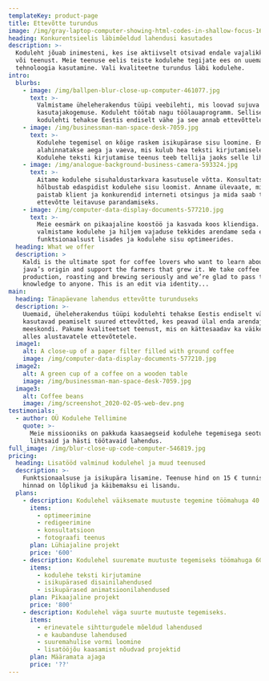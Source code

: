 ```yaml
---
templateKey: product-page
title: Ettevõtte turundus
image: /img/gray-laptop-computer-showing-html-codes-in-shallow-focus-160107.jpg
heading: Konkurentsieelis läbimõeldud lahendusi kasutades
description: >-
  Koduleht jõuab inimesteni, kes ise aktiivselt otsivad endale vajalikku toodet
  või teenust. Meie teenuse eelis teiste kodulehe tegijate ees on uuema
  tehnoloogia kasutamine. Vali kvaliteetne turundus läbi kodulehe.
intro:
  blurbs:
    - image: /img/ballpen-blur-close-up-computer-461077.jpg
      text: >-
        Valmistame üheleherakendus tüüpi veebilehti, mis loovad sujuva
        kasutajakogemuse. Koduleht töötab nagu töölauaprogramm. Selliseid
        kodulehti tehakse Eestis endiselt vähe ja see annab ettevõttele eelise.
    - image: /img/businessman-man-space-desk-7059.jpg
      text: >-
        Kodulehe tegemisel on kõige raskem isikupärase sisu loomine. Enamasti
        alahinnatakse aega ja vaeva, mis kulub hea teksti kirjutamisele.
        Kodulehe teksti kirjutamise teenus teeb tellija jaoks selle lihtsaks.
    - image: /img/analogue-background-business-camera-593324.jpg
      text: >-
        Aitame kodulehe sisuhaldustarkvara kasutusele võtta. Konsultatsioon
        hõlbustab edaspidist kodulehe sisu loomist. Anname ülevaate, millisena
        paistab klient ja konkurendid interneti otsingus ja mida saab teha
        ettevõtte leitavuse parandamiseks.
    - image: /img/computer-data-display-documents-577210.jpg
      text: >-
        Meie eesmärk on pikaajaline koostöö ja kasvada koos kliendiga. Esmalt
        valmistame kodulehe ja hiljem vajaduse tekkides arendame seda edasi
        funktsionaalsust lisades ja kodulehe sisu optimeerides.
  heading: What we offer
  description: >
    Kaldi is the ultimate spot for coffee lovers who want to learn about their
    java’s origin and support the farmers that grew it. We take coffee
    production, roasting and brewing seriously and we’re glad to pass that
    knowledge to anyone. This is an edit via identity...
main:
  heading: Tänapäevane lahendus ettevõtte turunduseks
  description: >-
    Uuemaid, üheleherakendus tüüpi kodulehti tehakse Eestis endiselt vähe. Neid
    kasutavad peamiselt suured ettevõtted, kes peavad ülal enda arendajate
    meeskondi. Pakume kvaliteetset teenust, mis on kättesaadav ka väikestele ja
    alles alustavatele ettevõtetele.
  image1:
    alt: A close-up of a paper filter filled with ground coffee
    image: /img/computer-data-display-documents-577210.jpg
  image2:
    alt: A green cup of a coffee on a wooden table
    image: /img/businessman-man-space-desk-7059.jpg
  image3:
    alt: Coffee beans
    image: /img/screenshot_2020-02-05-web-dev.png
testimonials:
  - author: OÜ Kodulehe Tellimine
    quote: >-
      Meie missiooniks on pakkuda kaasaegseid kodulehe tegemisega seotud
      lihtsaid ja hästi töötavaid lahendus.
full_image: /img/blur-close-up-code-computer-546819.jpg
pricing:
  heading: Lisatööd valminud kodulehel ja muud teenused
  description: >-
    Funktsionaalsuse ja isikupära lisamine. Teenuse hind on 15 € tunnis. Kõik
    hinnad on lõplikud ja käibemaksu ei lisandu.
  plans:
    - description: Kodulehel väiksemate muutuste tegemine töömahuga 40 tundi.
      items:
        - optimeerimine
        - redigeerimine
        - konsultatsioon
        - fotograafi teenus
      plan: Lühiajaline projekt
      price: '600'
    - description: Kodulehel suuremate muutuste tegemiseks töömahuga 60 tundi.
      items:
        - kodulehe teksti kirjutamine
        - isikupärased disainilahendused
        - isikupärased animatsioonilahendused
      plan: Pikaajaline projekt
      price: '800'
    - description: Kodulehel väga suurte muutuste tegemiseks.
      items:
        - erinevatele sihtturgudele mõeldud lahendused
        - e kaubanduse lahendused
        - suuremahulise vormi loomine
        - lisatööjõu kaasamist nõudvad projektid
      plan: Määramata ajaga
      price: '??'
---
```


